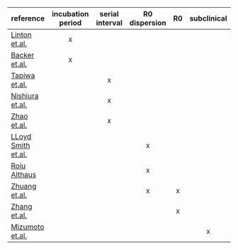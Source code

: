  reference | incubation period | serial interval | R0 dispersion | R0 | subclinical
 --- | :---: | :---: | :---: | :---: | :---:
[Linton et.al.](https://doi.org/10.1101/2020.01.26.20018754) |   x   |
[Backer et.al.](https://doi.org/10.1101/2020.01.27.20018986)| x
[Tapiwa et.al.](https://doi.org/10.1101/2020.03.05.20031815) | | x
[Nishiura et.al.](https://doi.org/10.1016/j.ijid.2020.02.060)| |x
[Zhao et.al.](https://doi.org/10.1101/2020.02.21.20026559)| | x
[LLoyd Smith et.al.](https://doi.org/10.1038/nature04153) | | | x
[Roiu Althaus](https://doi.org/10.2807/1560-7917.ES.2020.25.4.2000058) | | | x
[Zhuang et.al.](https://doi.org/10.1101/2020.03.02.20030312) | | | x | x
[Zhang et.al.](https://doi.org/10.1016/j.ijid.2020.02.033) | | | |x
[Mizumoto et.al.](https://doi.org/10.2807/1560-7917.ES.2020.25.10.2000180) | | | | |x
